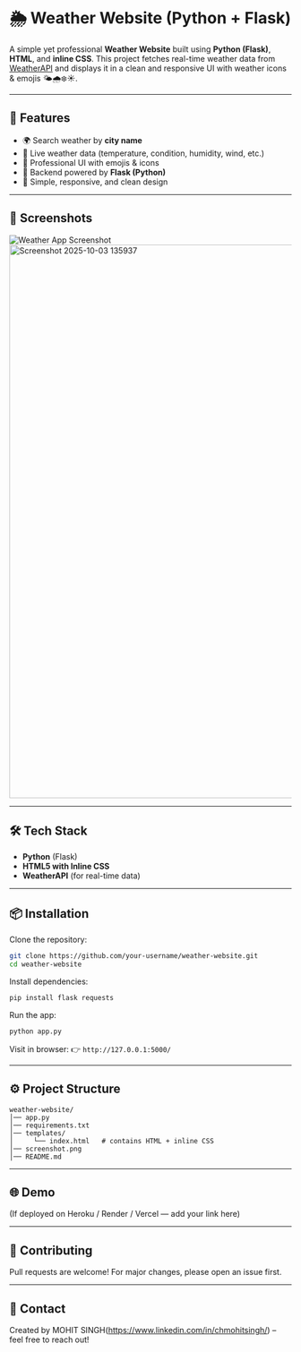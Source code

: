# 🌦️ Weather Website (Python + Flask)

A simple yet professional **Weather Website** built using **Python (Flask)**, **HTML**, and **inline CSS**.
This project fetches real-time weather data from [WeatherAPI](https://www.weatherapi.com/) and displays it in a clean and responsive UI with weather icons & emojis 🌤️🌧️❄️☀️.

---

## 🚀 Features

* 🌍 Search weather by **city name**
* 📡 Live weather data (temperature, condition, humidity, wind, etc.)
* 🎨 Professional UI with emojis & icons
* 🐍 Backend powered by **Flask (Python)**
* 📱 Simple, responsive, and clean design

---

## 📸 Screenshots

![Weather App Screenshot](screenshot.png)
<img width="1901" height="989" alt="Screenshot 2025-10-03 135937" src="https://github.com/user-attachments/assets/cc0c64a1-aa00-4eb2-a52d-60525da4a8f2" />

---

## 🛠️ Tech Stack

* **Python** (Flask)
* **HTML5 with Inline CSS**
* **WeatherAPI** (for real-time data)

---

## 📦 Installation

Clone the repository:

```bash
git clone https://github.com/your-username/weather-website.git
cd weather-website
```

Install dependencies:

```bash
pip install flask requests
```

Run the app:

```bash
python app.py
```

Visit in browser:
👉 `http://127.0.0.1:5000/`

---

## ⚙️ Project Structure

```
weather-website/
│── app.py
│── requirements.txt
│── templates/
│     └── index.html   # contains HTML + inline CSS
│── screenshot.png
│── README.md
```

---

## 🌐 Demo

(If deployed on Heroku / Render / Vercel — add your link here)

---

## 🤝 Contributing

Pull requests are welcome! For major changes, please open an issue first.

---

## 📧 Contact

Created by MOHIT SINGH(https://www.linkedin.com/in/chmohitsingh/) – feel free to reach out!
